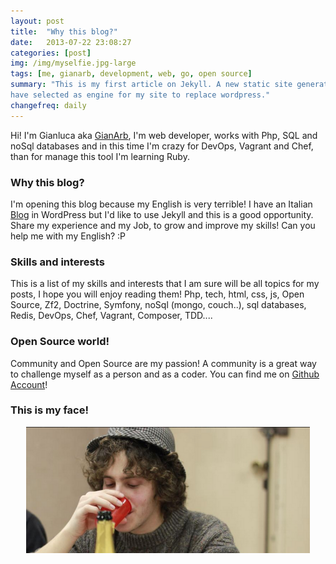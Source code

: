 ```yaml
---
layout: post
title:  "Why this blog?"
date:   2013-07-22 23:08:27
categories: [post]
img: /img/myselfie.jpg-large
tags: [me, gianarb, development, web, go, open source]
summary: "This is my first article on Jekyll. A new static site generator that I
have selected as engine for my site to replace wordpress."
changefreq: daily
---
```


Hi! I'm Gianluca aka [GianArb](https://twitter.com/gianarb), I'm web developer,
works with Php, SQL and noSql databases and in this time I'm crazy for DevOps,
Vagrant and Chef, than for manage this tool I'm learning Ruby.

### Why this blog?
I'm opening this blog because my English is very terrible! I have an Italian
[Blog](http://gianarb.it) in WordPress but I'd like to use Jekyll and this is a
good opportunity.  Share my experience and my Job, to grow and improve my
skills! Can you help me with my English? :P

### Skills and interests

This is a list of my skills and interests that I am sure will be all topics for
my posts, I hope you will enjoy reading them!  Php, tech, html, css, js, Open
Source, Zf2, Doctrine, Symfony, noSql (mongo, couch..), sql databases, Redis,
DevOps, Chef, Vagrant, Composer, TDD....

### Open Source world!

Community and Open Source are my passion! A community is a great way to
challenge myself as a person and as a coder. You can find me on [Github
Account](http://github.com/gianarb)!

### This is my face!
<div style="text-align:center;">
<img src="/img/posts/2013-07-19-why-this-blog.png" width="90%" />
</div>
